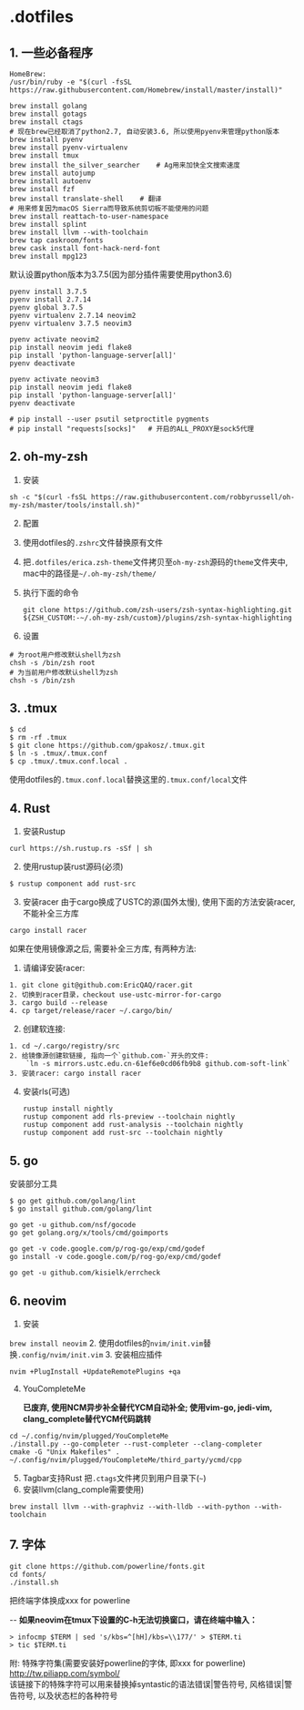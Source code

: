 # .dotfiles

## 1. 一些必备程序

```
HomeBrew:
/usr/bin/ruby -e "$(curl -fsSL https://raw.githubusercontent.com/Homebrew/install/master/install)"

brew install golang
brew install gotags
brew install ctags
# 现在brew已经取消了python2.7, 自动安装3.6, 所以使用pyenv来管理python版本
brew install pyenv
brew install pyenv-virtualenv
brew install tmux
brew install the_silver_searcher    # Ag用来加快全文搜索速度
brew install autojump
brew install autoenv
brew install fzf
brew install translate-shell    # 翻译
# 用来修复因为macOS Sierra而导致系统剪切板不能使用的问题
brew install reattach-to-user-namespace
brew install splint
brew install llvm --with-toolchain
brew tap caskroom/fonts
brew cask install font-hack-nerd-font
brew install mpg123
```
默认设置python版本为3.7.5(因为部分插件需要使用python3.6)

```
pyenv install 3.7.5
pyenv install 2.7.14
pyenv global 3.7.5
pyenv virtualenv 2.7.14 neovim2
pyenv virtualenv 3.7.5 neovim3

pyenv activate neovim2
pip install neovim jedi flake8
pip install 'python-language-server[all]'
pyenv deactivate

pyenv activate neovim3
pip install neovim jedi flake8
pip install 'python-language-server[all]'
pyenv deactivate

# pip install --user psutil setproctitle pygments
# pip install "requests[socks]"   # 开启的ALL_PROXY是sock5代理
```

## 2. oh-my-zsh

1. 安装

  ```
  sh -c "$(curl -fsSL https://raw.githubusercontent.com/robbyrussell/oh-my-zsh/master/tools/install.sh)"
  ```

2. 配置

  1. 使用dotfiles的`.zshrc`文件替换原有文件
  2. 把`.dotfiles/erica.zsh-theme`文件拷贝至`oh-my-zsh`源码的`theme`文件夹中, mac中的路径是`~/.oh-my-zsh/theme/`
  3. 执行下面的命令

        ```
        git clone https://github.com/zsh-users/zsh-syntax-highlighting.git ${ZSH_CUSTOM:-~/.oh-my-zsh/custom}/plugins/zsh-syntax-highlighting
        ```

3. 设置

  ```
  # 为root用户修改默认shell为zsh
  chsh -s /bin/zsh root
  # 为当前用户修改默认shell为zsh
  chsh -s /bin/zsh
  ```


## 3. .tmux

  ```
  $ cd
  $ rm -rf .tmux
  $ git clone https://github.com/gpakosz/.tmux.git
  $ ln -s .tmux/.tmux.conf
  $ cp .tmux/.tmux.conf.local .
  ```
使用dotfiles的`.tmux.conf.local`替换这里的`.tmux.conf/local`文件


## 4. Rust
1. 安装Rustup

  ```curl https://sh.rustup.rs -sSf | sh```

2. 使用rustup装rust源码(必须)

  ```$ rustup component add rust-src```

3. 安装racer
  由于cargo换成了USTC的源(国外太慢), 使用下面的方法安装racer, 不能补全三方库

  ```cargo install racer```

  如果在使用镜像源之后, 需要补全三方库, 有两种方法:
  
  1. 请编译安装racer:

    1. git clone git@github.com:EricQAQ/racer.git
    2. 切换到racer目录，checkout use-ustc-mirror-for-cargo
    3. cargo build --release
    4. cp target/release/racer ~/.cargo/bin/

  2. 创建软连接:

    1. cd ~/.cargo/registry/src
    2. 给镜像源创建软链接, 指向一个`github.com-`开头的文件:
        `ln -s mirrors.ustc.edu.cn-61ef6e0cd06fb9b8 github.com-soft-link`
    3. 安装racer: cargo install racer

4. 安装rls(可选)

    ```
    rustup install nightly
    rustup component add rls-preview --toolchain nightly
    rustup component add rust-analysis --toolchain nightly
    rustup component add rust-src --toolchain nightly
    ```


## 5. go
安装部分工具

  ```
  $ go get github.com/golang/lint
  $ go install github.com/golang/lint
  
  go get -u github.com/nsf/gocode
  go get golang.org/x/tools/cmd/goimports
  
  go get -v code.google.com/p/rog-go/exp/cmd/godef
  go install -v code.google.com/p/rog-go/exp/cmd/godef
  
  go get -u github.com/kisielk/errcheck
  ```

## 6. neovim
1. 安装

  ```brew install neovim```
2. 使用dotfiles的`nvim/init.vim`替换`.config/nvim/init.vim`
3. 安装相应插件

  ```
  nvim +PlugInstall +UpdateRemotePlugins +qa
  ```
4. YouCompleteMe

    **已废弃, 使用NCM异步补全替代YCM自动补全; 使用vim-go, jedi-vim, clang_complete替代YCM代码跳转**

  ```
  cd ~/.config/nvim/plugged/YouCompleteMe
  ./install.py --go-completer --rust-completer --clang-completer
  cmake -G "Unix Makefiles" . ~/.config/nvim/plugged/YouCompleteMe/third_party/ycmd/cpp
  ```
5. Tagbar支持Rust
    把`.ctags`文件拷贝到用户目录下(`~`)
6. 安装llvm(clang_comple需要使用)

  ```
  brew install llvm --with-graphviz --with-lldb --with-python --with-toolchain
  ```


## 7. 字体

  ```
  git clone https://github.com/powerline/fonts.git
  cd fonts/
  ./install.sh
  ```
把终端字体换成xxx for powerline

--
**如果neovim在tmux下设置的C-h无法切换窗口，请在终端中输入：**

```
> infocmp $TERM | sed 's/kbs=^[hH]/kbs=\\177/' > $TERM.ti
> tic $TERM.ti
```

附: 特殊字符集(需要安装好powerline的字体, 即xxx for powerline)  
http://tw.piliapp.com/symbol/  
该链接下的特殊字符可以用来替换掉syntastic的语法错误|警告符号, 风格错误|警告符号, 以及状态栏的各种符号

